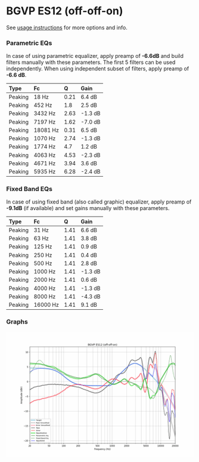 # BGVP ES12 (off-off-on)
See [usage instructions](https://github.com/jaakkopasanen/AutoEq#usage) for more options and info.

### Parametric EQs
In case of using parametric equalizer, apply preamp of **-6.6dB** and build filters manually
with these parameters. The first 5 filters can be used independently.
When using independent subset of filters, apply preamp of **-6.6 dB**.

| Type    | Fc       |    Q | Gain    |
|:--------|:---------|:-----|:--------|
| Peaking | 18 Hz    | 0.21 | 6.4 dB  |
| Peaking | 452 Hz   | 1.8  | 2.5 dB  |
| Peaking | 3432 Hz  | 2.63 | -1.3 dB |
| Peaking | 7197 Hz  | 1.62 | -7.0 dB |
| Peaking | 18081 Hz | 0.31 | 6.5 dB  |
| Peaking | 1070 Hz  | 2.74 | -1.3 dB |
| Peaking | 1774 Hz  | 4.7  | 1.2 dB  |
| Peaking | 4063 Hz  | 4.53 | -2.3 dB |
| Peaking | 4671 Hz  | 3.94 | 3.6 dB  |
| Peaking | 5935 Hz  | 6.28 | -2.4 dB |

### Fixed Band EQs
In case of using fixed band (also called graphic) equalizer, apply preamp of **-9.1dB**
(if available) and set gains manually with these parameters.

| Type    | Fc       |    Q | Gain    |
|:--------|:---------|:-----|:--------|
| Peaking | 31 Hz    | 1.41 | 6.6 dB  |
| Peaking | 63 Hz    | 1.41 | 3.8 dB  |
| Peaking | 125 Hz   | 1.41 | 0.9 dB  |
| Peaking | 250 Hz   | 1.41 | 0.4 dB  |
| Peaking | 500 Hz   | 1.41 | 2.8 dB  |
| Peaking | 1000 Hz  | 1.41 | -1.3 dB |
| Peaking | 2000 Hz  | 1.41 | 0.6 dB  |
| Peaking | 4000 Hz  | 1.41 | -1.3 dB |
| Peaking | 8000 Hz  | 1.41 | -4.3 dB |
| Peaking | 16000 Hz | 1.41 | 9.1 dB  |

### Graphs
![](./BGVP%20ES12%20(off-off-on).png)